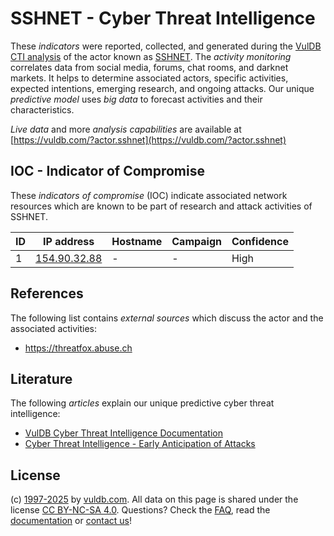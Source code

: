 # SSHNET - Cyber Threat Intelligence

These _indicators_ were reported, collected, and generated during the [VulDB CTI analysis](https://vuldb.com/?kb.cti) of the actor known as [SSHNET](https://vuldb.com/?actor.sshnet). The _activity monitoring_ correlates data from social media, forums, chat rooms, and darknet markets. It helps to determine associated actors, specific activities, expected intentions, emerging research, and ongoing attacks. Our unique _predictive model_ uses _big data_ to forecast activities and their characteristics.

_Live data_ and more _analysis capabilities_ are available at [https://vuldb.com/?actor.sshnet](https://vuldb.com/?actor.sshnet)

## IOC - Indicator of Compromise

These _indicators of compromise_ (IOC) indicate associated network resources which are known to be part of research and attack activities of SSHNET.

ID | IP address | Hostname | Campaign | Confidence
-- | ---------- | -------- | -------- | ----------
1 | [154.90.32.88](https://vuldb.com/?ip.154.90.32.88) | - | - | High

## References

The following list contains _external sources_ which discuss the actor and the associated activities:

* https://threatfox.abuse.ch

## Literature

The following _articles_ explain our unique predictive cyber threat intelligence:

* [VulDB Cyber Threat Intelligence Documentation](https://vuldb.com/?kb.cti)
* [Cyber Threat Intelligence - Early Anticipation of Attacks](https://www.scip.ch/en/?labs.20201022)

## License

(c) [1997-2025](https://vuldb.com/?kb.changelog) by [vuldb.com](https://vuldb.com/?kb.about). All data on this page is shared under the license [CC BY-NC-SA 4.0](https://creativecommons.org/licenses/by-nc-sa/4.0/). Questions? Check the [FAQ](https://vuldb.com/?kb.faq), read the [documentation](https://vuldb.com/?kb) or [contact us](https://vuldb.com/?contact)!

